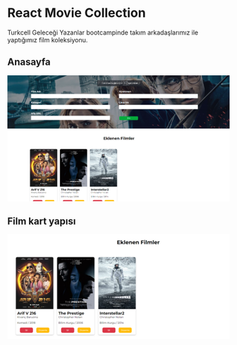 # React Movie Collection

Turkcell Geleceği Yazanlar bootcampinde takım arkadaşlarımız ile yaptığımız film koleksiyonu.

## Anasayfa
![homepage](./src/assets/react-movie-ss.png)

## Film kart yapısı

![homepage](./src/assets/react-movie-ss-2.png)